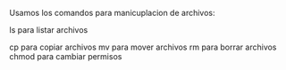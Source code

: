 Usamos los comandos para manicuplacion de archivos:

ls para listar archivos

cp para copiar archivos
mv para mover archivos
rm para borrar archivos
chmod para cambiar permisos


